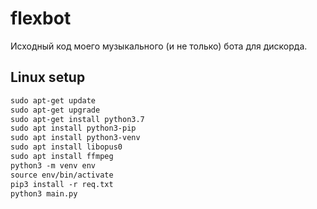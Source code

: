 # flexbot
Исходный код моего музыкального (и не только) бота для дискорда.

## Linux setup
```rest
sudo apt-get update
sudo apt-get upgrade
sudo apt-get install python3.7
sudo apt install python3-pip
sudo apt install python3-venv
sudo apt install libopus0
sudo apt install ffmpeg
python3 -m venv env
source env/bin/activate
pip3 install -r req.txt
python3 main.py
```

